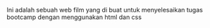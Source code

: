 Ini adalah sebuah web film yang di buat untuk menyelesaikan tugas bootcamp dengan menggunakan html dan css
